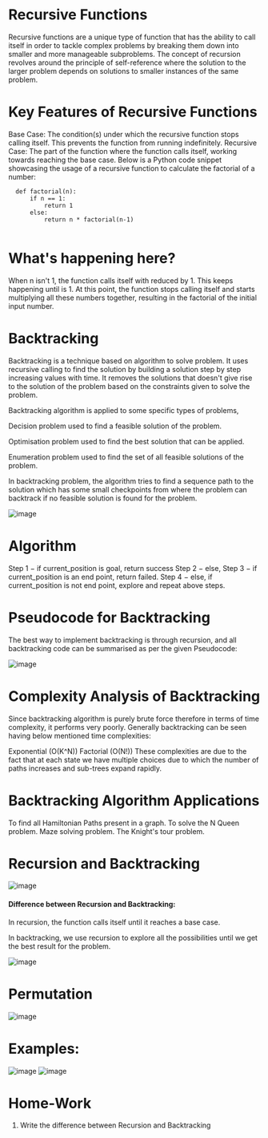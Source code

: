 # Recursive Functions
  Recursive functions are a unique type of function that has the ability to call itself in order to tackle complex problems by breaking them down into smaller and more manageable subproblems. The concept of recursion revolves around the principle of self-reference where the solution to the larger problem depends on solutions to smaller instances of the same problem.

# Key Features of Recursive Functions

  Base Case: The condition(s) under which the recursive function stops calling itself. This prevents the function from running indefinitely.
  Recursive Case: The part of the function where the function calls itself, working towards reaching the base case.
  Below is a Python code snippet showcasing the usage of a recursive function to calculate the factorial of a number:
```
  def factorial(n):
      if n == 1:
          return 1
      else:
          return n * factorial(n-1)
 
```
# What's happening here? 
 When n isn't 1, the function calls itself with  reduced by 1. This keeps happening until is 1. At this point, the function stops calling itself and starts multiplying all these numbers together, resulting in the factorial of the initial input number.

# Backtracking
 Backtracking is a technique based on algorithm to solve problem. It uses recursive calling to find the solution by building a solution step by step increasing 
 values with time. It removes the solutions that doesn't give rise to the solution of the problem based on the constraints given to solve the problem.

Backtracking algorithm is applied to some specific types of problems,

Decision problem used to find a feasible solution of the problem.

Optimisation problem used to find the best solution that can be applied.

Enumeration problem used to find the set of all feasible solutions of the problem.

In backtracking problem, the algorithm tries to find a sequence path to the solution which has some small checkpoints from where the problem can backtrack if no feasible solution is found for the problem.

![image](https://github.com/Kiranwaghmare123/PG-DAC-Sep23/assets/72081819/7c36ea36-18f5-4478-8de6-7f8abf61cdb9)

# Algorithm
Step 1 − if current_position is goal, return success
Step 2 − else,
Step 3 − if current_position is an end point, return failed.
Step 4 − else, if current_position is not end point, explore and repeat above steps.

# Pseudocode for Backtracking
The best way to implement backtracking is through recursion, and all backtracking code can be summarised as per the given Pseudocode:

![image](https://github.com/Kiranwaghmare123/PG-DAC-Sep23/assets/72081819/d768fc94-ad63-427b-8414-0a950dd135d2)

# Complexity Analysis of Backtracking
Since backtracking algorithm is purely brute force therefore in terms of time complexity, it performs very poorly. Generally backtracking can be seen having below mentioned time complexities:

Exponential (O(K^N))
Factorial (O(N!))
These complexities are due to the fact that at each state we have multiple choices due to which the number of paths increases and sub-trees expand rapidly.

# Backtracking Algorithm Applications
To find all Hamiltonian Paths present in a graph.
To solve the N Queen problem.
Maze solving problem.
The Knight's tour problem.

# Recursion and Backtracking
![image](https://github.com/Kiranwaghmare123/PG-DAC-Sep23/assets/72081819/84d4e420-b2f2-4526-a3a1-73b3bb50d65f)
#### Difference between Recursion and Backtracking: 
  In recursion, the function calls itself until it reaches a base case. 

  In backtracking, we use recursion to explore all the possibilities until we get the best result for the problem.
  
![image](https://github.com/Kiranwaghmare123/PG-DAC-Sep23/assets/72081819/f9d72beb-f37f-4f8a-b4cd-991111ef8c15)

# Permutation
![image](https://github.com/Kiranwaghmare123/PG-DAC-Sep23/assets/72081819/b13df953-d8dd-4699-8b3f-c740f0327dca)

# Examples:
![image](https://github.com/Kiranwaghmare123/PG-DAC-Sep23/assets/72081819/64fe5ec0-a5ea-458c-9403-b0bb570ea6da)
![image](https://github.com/Kiranwaghmare123/PG-DAC-Sep23/assets/72081819/0094c35e-5a16-4d7e-ac4f-c33b85af54f9)



# Home-Work
1. Write the difference between Recursion and Backtracking
